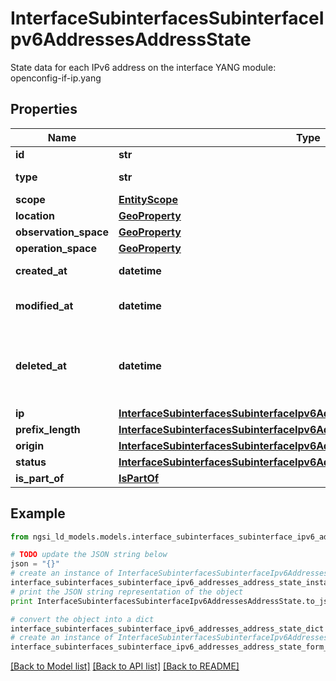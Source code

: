 # InterfaceSubinterfacesSubinterfaceIpv6AddressesAddressState

State data for each IPv6 address on the interface  YANG module: openconfig-if-ip.yang 

## Properties

Name | Type | Description | Notes
------------ | ------------- | ------------- | -------------
**id** | **str** | Entity id.  | [optional] 
**type** | **str** | NGSI-LD Entity identifier. It has to be InterfaceSubinterfacesSubinterfaceIpv6AddressesAddressState. | [default to 'InterfaceSubinterfacesSubinterfaceIpv6AddressesAddressState']
**scope** | [**EntityScope**](EntityScope.md) |  | [optional] 
**location** | [**GeoProperty**](GeoProperty.md) |  | [optional] 
**observation_space** | [**GeoProperty**](GeoProperty.md) |  | [optional] 
**operation_space** | [**GeoProperty**](GeoProperty.md) |  | [optional] 
**created_at** | **datetime** | Is defined as the temporal Property at which the Entity, Property or Relationship was entered into an NGSI-LD system.  | [optional] [readonly] 
**modified_at** | **datetime** | Is defined as the temporal Property at which the Entity, Property or Relationship was last modified in an NGSI-LD system, e.g. in order to correct a previously entered incorrect value.  | [optional] [readonly] 
**deleted_at** | **datetime** | Is defined as the temporal Property at which the Entity, Property or Relationship was deleted from an NGSI-LD system.  Entity deletion timestamp. See clause 4.8 It is only used in notifications reporting deletions and in the Temporal Representation of Entities (clause 4.5.6), Properties (clause 4.5.7), Relationships (clause 4.5.8) and LanguageProperties (clause 5.2.32).  | [optional] [readonly] 
**ip** | [**InterfaceSubinterfacesSubinterfaceIpv6AddressesAddressStateIp**](InterfaceSubinterfacesSubinterfaceIpv6AddressesAddressStateIp.md) |  | [optional] 
**prefix_length** | [**InterfaceSubinterfacesSubinterfaceIpv6AddressesAddressStatePrefixLength**](InterfaceSubinterfacesSubinterfaceIpv6AddressesAddressStatePrefixLength.md) |  | 
**origin** | [**InterfaceSubinterfacesSubinterfaceIpv6AddressesAddressStateOrigin**](InterfaceSubinterfacesSubinterfaceIpv6AddressesAddressStateOrigin.md) |  | [optional] 
**status** | [**InterfaceSubinterfacesSubinterfaceIpv6AddressesAddressStateStatus**](InterfaceSubinterfacesSubinterfaceIpv6AddressesAddressStateStatus.md) |  | [optional] 
**is_part_of** | [**IsPartOf**](IsPartOf.md) |  | 

## Example

```python
from ngsi_ld_models.models.interface_subinterfaces_subinterface_ipv6_addresses_address_state import InterfaceSubinterfacesSubinterfaceIpv6AddressesAddressState

# TODO update the JSON string below
json = "{}"
# create an instance of InterfaceSubinterfacesSubinterfaceIpv6AddressesAddressState from a JSON string
interface_subinterfaces_subinterface_ipv6_addresses_address_state_instance = InterfaceSubinterfacesSubinterfaceIpv6AddressesAddressState.from_json(json)
# print the JSON string representation of the object
print InterfaceSubinterfacesSubinterfaceIpv6AddressesAddressState.to_json()

# convert the object into a dict
interface_subinterfaces_subinterface_ipv6_addresses_address_state_dict = interface_subinterfaces_subinterface_ipv6_addresses_address_state_instance.to_dict()
# create an instance of InterfaceSubinterfacesSubinterfaceIpv6AddressesAddressState from a dict
interface_subinterfaces_subinterface_ipv6_addresses_address_state_form_dict = interface_subinterfaces_subinterface_ipv6_addresses_address_state.from_dict(interface_subinterfaces_subinterface_ipv6_addresses_address_state_dict)
```
[[Back to Model list]](../README.md#documentation-for-models) [[Back to API list]](../README.md#documentation-for-api-endpoints) [[Back to README]](../README.md)


